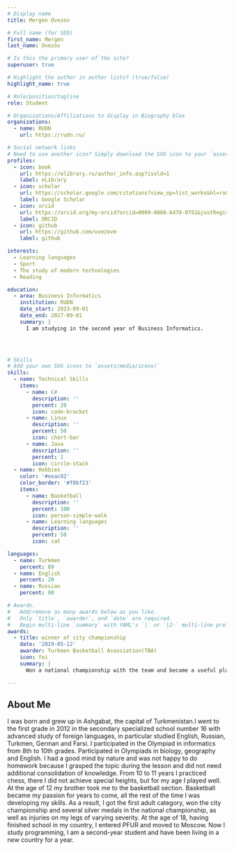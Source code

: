 ```yaml
---
# Display name
title: Mergen Ovezov

# Full name (for SEO)
first_name: Mergen
last_name: Ovezov

# Is this the primary user of the site?
superuser: true

# Highlight the author in author lists? (true/false)
highlight_name: true

# Role/position/tagline
role: Student

# Organizations/Affiliations to display in Biography blox
organizations:
  - name: RUDN
    url: https://rudn.ru/

# Social network links
# Need to use another icon? Simply download the SVG icon to your `assets/media/icons/` folder.
profiles:
  - icon: book
    url: https://elibrary.ru/author_info.asp?isold=1
    label: eLibrary
  - icon: scholar
    url: https://scholar.google.com/citations?view_op=list_works&hl=ru&user=LtdEI5EAAAAJ
    label: Google Scholar
  - icon: orcid
    url: https://orcid.org/my-orcid?orcid=0009-0008-6478-0751&justRegistered=true
    label: ORCID
  - icon: github
    url: https://github.com/ovezovm
    label: github

interests:
  - Learning languages
  - Sport
  - The study of modern technologies
  - Reading

education:
  - area: Business Informatics
    institution: RUDN
    date_start: 2023-09-01
    date_end: 2027-09-01
    summary: |
      I am studying in the second year of Business Informatics.

  


# Skills
# Add your own SVG icons to `assets/media/icons/`
skills:
  - name: Technical Skills
    items:
      - name: C#
        description: ''
        percent: 20
        icon: code-bracket
      - name: Linux
        description: ''
        percent: 50
        icon: chart-bar
      - name: Java
        description: ''
        percent: 1
        icon: circle-stack
  - name: Hobbies
    color: '#eeac02'
    color_border: '#f0bf23'
    items:
      - name: Basketball
        description: ''
        percent: 100
        icon: person-simple-walk
      - name: Learning languages
        description: ''
        percent: 50
        icon: cat

languages:
  - name: Turkmen
    percent: 89
  - name: English
    percent: 20
  - name: Russian
    percent: 90

# Awards.
#   Add/remove as many awards below as you like.
#   Only `title`, `awarder`, and `date` are required.
#   Begin multi-line `summary` with YAML's `|` or `|2-` multi-line prefix and indent 2 spaces below.
awards:
  - title: winner of city championship
    date: '2019-05-12'
    awarder: Turkmen Basketball Assosiation(TBA)
    icon: fei
    summary: |
      Won a national championship with the team and became a useful player in the team.

---
```


## About Me

I was born and grew up in Ashgabat, the capital of Turkmenistan.I went to the first grade in 2012 in the secondary specialized school number 16 with advanced study of foreign languages, in particular studied English, Russian, Turkmen, German and Farsi. I participated in the Olympiad in informatics from 8th to 10th grades. Participated in Olympiads in biology, geography and English. I had a good mind by nature and was not happy to do homework because I grasped the topic during the lesson and did not need additional consolidation of knowledge. From 10 to 11 years I practiced chess, there I did not achieve special heights, but for my age I played well. At the age of 12 my brother took me to the basketball section. Basketball became my passion for years to come, all the rest of the time I was developing my skills. As a result, I got the first adult category, won the city championship and several silver medals in the national championship, as well as injuries on my legs of varying severity. At the age of 18, having finished school in my country, I entered PFUR and moved to Moscow. Now I study programming, I am a second-year student and have been living in a new country for a year.
